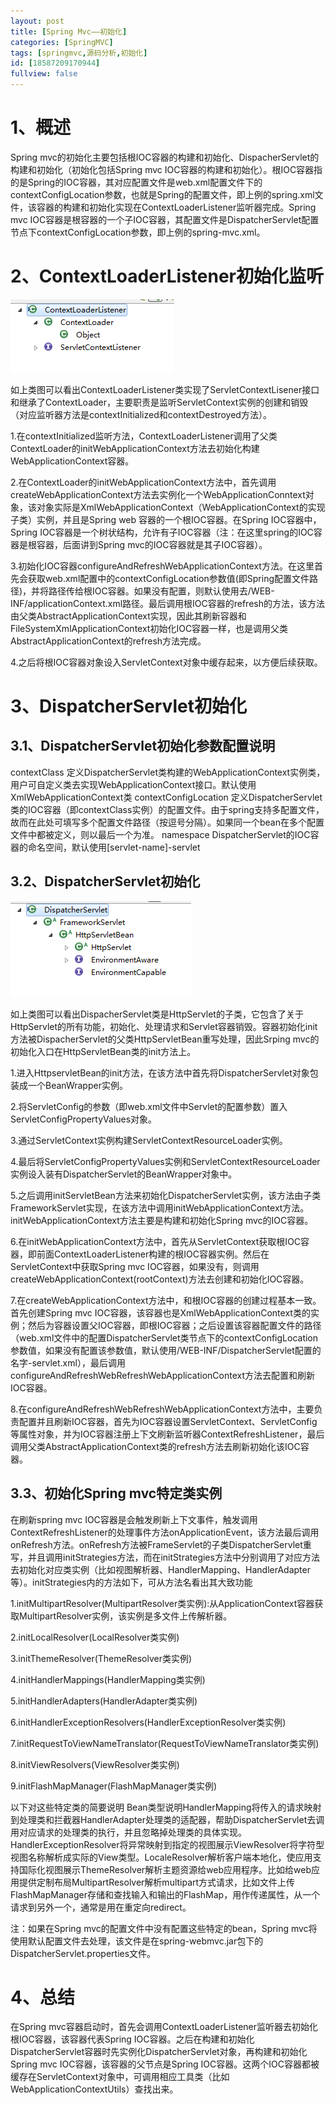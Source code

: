 ```yaml
---
layout: post
title: [Spring Mvc——初始化]
categories: [SpringMVC]
tags: [springmvc,源码分析,初始化]
id: [18587209170944]
fullview: false
---
```


# 1、概述

Spring mvc的初始化主要包括根IOC容器的构建和初始化、DispacherServlet的构建和初始化（初始化包括Spring mvc IOC容器的构建和初始化）。根IOC容器指的是Spring的IOC容器，其对应配置文件是web.xml配置文件下的contextConfigLocation参数，也就是Spring的配置文件，即上例的spring.xml文件，该容器的构建和初始化实现在ContextLoaderListener监听器完成。Spring mvc IOC容器是根容器的一个子IOC容器，其配置文件是DispatcherServlet配置节点下contextConfigLocation参数，即上例的spring-mvc.xml。

# 2、ContextLoaderListener初始化监听

![1.png](/assets/resources/image/20160201/79b306dfe7f2.png "1454472780430133.png")

如上类图可以看出ContextLoaderListener类实现了ServletContextLisener接口和继承了ContextLoader，主要职责是监听ServletContext实例的创建和销毁（对应监听器方法是contextInitialized和contextDestroyed方法）。

1.在contextInitialized监听方法，ContextLoaderListener调用了父类ContextLoader的initWebApplicationContext方法去初始化构建WebApplicationContext容器。

2.在ContextLoader的initWebApplicationContext方法中，首先调用createWebApplicationContext方法去实例化一个WebApplicationConntext对象，该对象实际是XmlWebApplicationContext（WebApplicationContext的实现子类）实例，并且是Spring web 容器的一个根IOC容器。在Spring IOC容器中，Spring IOC容器是一个树状结构，允许有子IOC容器（注：在这里spring的IOC容器是根容器，后面讲到Spring mvc的IOC容器就是其子IOC容器）。

3.初始化IOC容器configureAndRefreshWebApplicationContext方法。在这里首先会获取web.xml配置中的contextConfigLocation参数值(即Spring配置文件路径)，并将路径传给根IOC容器。如果没有配置，则默认使用去/WEB-INF/applicationContext.xml路径。最后调用根IOC容器的refresh的方法，该方法由父类AbstractApplicationContext实现，因此其刷新容器和FileSystemXmlApplicationContext初始化IOC容器一样，也是调用父类AbstractApplicationContext的refresh方法完成。

4.之后将根IOC容器对象设入ServletContext对象中缓存起来，以方便后续获取。

# 3、DispatcherServlet初始化

## 3.1、DispatcherServlet初始化参数配置说明
contextClass
定义DispatcherServlet类构建的WebApplicationContext实例类，用户可自定义类去实现WebApplicationContext接口。默认使用XmlWebApplicationContext类
contextConfigLocation
定义DispatcherServlet类的IOC容器（即contextClass实例）的配置文件。由于spring支持多配置文件，故而在此处可填写多个配置文件路径（按逗号分隔）。如果同一个bean在多个配置文件中都被定义，则以最后一个为准。
namespace
DispatcherServlet的IOC容器的命名空间，默认使用[servlet-name]-servlet


## 3.2、DispatcherServlet初始化

![1.png](/assets/resources/image/20160201/48a34656e533.png "1454473021487989.png")

如上类图可以看出DispacherServlet类是HttpServlet的子类，它包含了关于HttpServlet的所有功能，初始化、处理请求和Servlet容器销毁。容器初始化init方法被DispacherServlet的父类HttpServletBean重写处理，因此Srping mvc的初始化入口在HttpServletBean类的init方法上。

1.进入HttpservletBean的init方法，在该方法中首先将DispatcherServlet对象包装成一个BeanWrapper实例。

2.将ServletConfig的参数（即web.xml文件中Servlet的配置参数）置入ServletConfigPropertyValues对象。

3.通过ServletContext实例构建ServletContextResourceLoader实例。

4.最后将ServletConfigPropertyValues实例和ServletContextResourceLoader实例设入装有DispatcherServlet的BeanWrapper对象中。

5.之后调用initServletBean方法来初始化DispatcherServlet实例，该方法由子类FrameworkServlet实现，在该方法中调用initWebApplicationContext方法。initWebApplicationContext方法主要是构建和初始化Spring mvc的IOC容器。

6.在initWebApplicationContext方法中，首先从ServletContext获取根IOC容器，即前面ContextLoaderListener构建的根IOC容器实例。然后在ServletContext中获取Spring mvc IOC容器，如果没有，则调用createWebApplicationContext(rootContext)方法去创建和初始化IOC容器。

7.在createWebApplicationContext方法中，和根IOC容器的创建过程基本一致。首先创建Spring mvc IOC容器，该容器也是XmlWebApplicationContext类的实例；然后为容器设置父IOC容器，即根IOC容器；之后设置该容器配置文件的路径（web.xml文件中的配置DispatcherServlet类节点下的contextConfigLocation参数值，如果没有配置该参数值，默认使用/WEB-INF/DispatcherServlet配置的名字-servlet.xml），最后调用configureAndRefreshWebRefreshWebApplicationContext方法去配置和刷新IOC容器。

8.在configureAndRefreshWebRefreshWebApplicationContext方法中，主要负责配置并且刷新IOC容器，首先为IOC容器设置ServletContext、ServletConfig等属性对象，并为IOC容器注册上下文刷新监听器ContextRefreshListener，最后调用父类AbstractApplicationContext类的refresh方法去刷新初始化该IOC容器。

## 3.3、初始化Spring mvc特定类实例

在刷新spring mvc IOC容器是会触发刷新上下文事件，触发调用ContextRefreshListener的处理事件方法onApplicationEvent，该方法最后调用onRefresh方法。onRefresh方法被FrameServlet的子类DispatcherServlet重写，并且调用initStrategies方法，而在initStrategies方法中分别调用了对应方法去初始化对应类实例（比如视图解析器、HandlerMapping、HandlerAdapter等）。initStrategies内的方法如下，可从方法名看出其大致功能

1.initMultipartResolver(MultipartResolver类实例):从ApplicationContext容器获取MultipartResolver实例，该实例是多文件上传解析器。

2.initLocalResolver(LocalResolver类实例)

3.initThemeResolver(ThemeResolver类实例)

4.initHandlerMappings(HandlerMapping类实例)

5.initHandlerAdapters(HandlerAdapter类实例)

6.initHandlerExceptionResolvers(HandlerExceptionResolver类实例)

7.initRequestToViewNameTranslator(RequestToViewNameTranslator类实例)

8.initViewResolvers(ViewResolver类实例)

9.initFlashMapManager(FlashMapManager类实例)

以下对这些特定类的简要说明
Bean类型说明HandlerMapping将传入的请求映射到处理类和拦截器HandlerAdapter处理类的适配器，帮助DispatcherServlet去调用对应请求的处理类的执行，并且忽略掉处理类的具体实现。HandlerExceptionResolver将异常映射到指定的视图展示ViewResolver将字符型视图名称解析成实际的View类型。LocaleResolver解析客户端本地化，使应用支持国际化视图展示ThemeResolver解析主题资源给web应用程序。比如给web应用提供定制布局MultipartResolver解析multipart方式请求，比如文件上传FlashMapManager存储和查找输入和输出的FlashMap，用作传递属性，从一个请求到另外一个，通常是用在重定向redirect。

注：如果在Spring mvc的配置文件中没有配置这些特定的bean，Spring mvc将使用默认配置文件去处理，该文件是在spring-webmvc.jar包下的DispatcherServlet.properties文件。

# 4、总结

在Spring mvc容器启动时，首先会调用ContextLoaderListener监听器去初始化根IOC容器，该容器代表Spring IOC容器。之后在构建和初始化DispatcherServlet容器时先实例化DispatcherServlet对象，再构建和初始化Spring mvc IOC容器，该容器的父节点是Spring IOC容器。这两个IOC容器都被缓存在ServletContext对象中，可调用相应工具类（比如WebApplicationContextUtils）查找出来。


